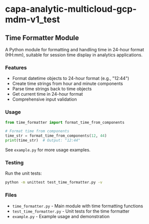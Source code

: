 # capa-analytic-multicloud-gcp-mdm-v1_test

## Time Formatter Module

A Python module for formatting and handling time in 24-hour format (HH:mm), suitable for session time display in analytics applications.

### Features

- Format datetime objects to 24-hour format (e.g., "12:44")
- Create time strings from hour and minute components
- Parse time strings back to time objects
- Get current time in 24-hour format
- Comprehensive input validation

### Usage

```python
from time_formatter import format_time_from_components

# Format time from components
time_str = format_time_from_components(12, 44)
print(time_str)  # Output: "12:44"
```

See `example.py` for more usage examples.

### Testing

Run the unit tests:

```bash
python -m unittest test_time_formatter.py -v
```

### Files

- `time_formatter.py` - Main module with time formatting functions
- `test_time_formatter.py` - Unit tests for the time formatter
- `example.py` - Example usage and demonstration